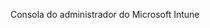 <Token xmlns:xlink="http://www.w3.org/1999/xlink">Consola do administrador do Microsoft Intune</Token>

<!--HONumber=Jun16_HO4-->


